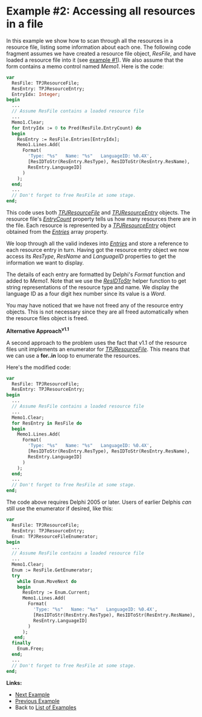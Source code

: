 # Example #2: Accessing all resources in a file #

In this example we show how to scan through all the resources in a resource file, listing some information about each one. The following code fragment assumes we have created a resource file object, _ResFile_, and have loaded a resource file into it (see [example #1](ResFileExample1.md)). We also assume that the form contains a memo control named _Memo1_. Here is the code:

```pascal
var
  ResFile: TPJResourceFile;
  ResEntry: TPJResourceEntry;
  EntryIdx: Integer;
begin
  ...
  // Assume ResFile contains a loaded resource file
  ...
  Memo1.Clear;
  for EntryIdx := 0 to Pred(ResFile.EntryCount) do
  begin
    ResEntry := ResFile.Entries[EntryIdx];
    Memo1.Lines.Add(
      Format(
        'Type: "%s"   Name: "%s"   LanguageID: %0.4X',
        [ResIDToStr(ResEntry.ResType), ResIDToStr(ResEntry.ResName),
        ResEntry.LanguageID]
      )
    );
  end;
  ...
  // Don't forget to free ResFile at some stage.
end;
```

This code uses both _[TPJResourceFile](TPJResourceFile.md)_ and _[TPJResourceEntry](TPJResourceEntry.md)_ objects. The resource file's _[EntryCount](TPJResourceFileEntryCount.md)_ property tells us how many resources there are in the file. Each resource is represented by a _[TPJResourceEntry](TPJResourceEntry.md)_ object obtained from the _[Entries](TPJResourceFileEntries.md)_ array property.

We loop through all the valid indexes into _[Entries](TPJResourceFileEntries.md)_ and store a reference to each resource entry in turn. Having got the resource entry object we now access its _ResType_, _ResName_ and _LanguageID_ properties to get the information we want to display.

The details of each entry are formatted by Delphi's _Format_ function and added to _Memo1_. Note that we use the _[ResIDToStr](ResFileRoutines#ResIDToStr.md)_ helper function to get string representations of the resource type and name. We display the language ID as a four digit hex number since its value is a _Word_.

You may have noticed that we have not freed any of the resource entry objects. This is not necessary since they are all freed automatically when the resource files object is freed.

**Alternative Approach<sup>v1.1</sup>**

A second approach to the problem uses the fact that v1.1 of the resource files unit implements an enumerator for _[TPJResourceFile](TPJResourceFile.md)_. This means that we can use a **for..in** loop to enumerate the resources.

Here's the modified code:

```pascal
var
  ResFile: TPJResourceFile;
  ResEntry: TPJResourceEntry;
begin
  ...
  // Assume ResFile contains a loaded resource file
  ...
  Memo1.Clear;
  for ResEntry in ResFile do
  begin
    Memo1.Lines.Add(
      Format(
        'Type: "%s"   Name: "%s"   LanguageID: %0.4X',
        [ResIDToStr(ResEntry.ResType), ResIDToStr(ResEntry.ResName),
        ResEntry.LanguageID]
      )
    );
  end;
  ...
  // Don't forget to free ResFile at some stage.
end;
```

The code above requires Delphi 2005 or later. Users of earlier Delphis _can_ still use the enumerator if desired, like this:

```pascal
var
  ResFile: TPJResourceFile;
  ResEntry: TPJResourceEntry;
  Enum: TPJResourceFileEnumerator;
begin
  ...
  // Assume ResFile contains a loaded resource file
  ...
  Memo1.Clear;
  Enum := ResFile.GetEnumerator;
  try
    while Enum.MoveNext do
    begin
      ResEntry := Enum.Current;
      Memo1.Lines.Add(
        Format(
          'Type: "%s"   Name: "%s"   LanguageID: %0.4X',
          [ResIDToStr(ResEntry.ResType), ResIDToStr(ResEntry.ResName),
          ResEntry.LanguageID]
        )
      );
   end;
  finally
    Enum.Free;
  end;
  ...
  // Don't forget to free ResFile at some stage.
end;
```

**Links:**

  * [Next Example](ResFileExample3.md)
  * [Previous Example](ResFileExample1.md)
  * Back to [List of Examples](ResFileExamples.md)